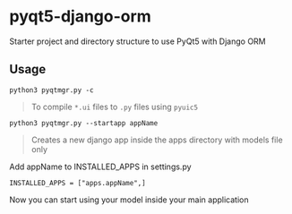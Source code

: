 # pyqt5-django-orm
Starter project and directory structure to use PyQt5 with Django ORM

## Usage

`python3 pyqtmgr.py -c`

>To compile `*.ui` files to `.py` files using `pyuic5`

`python3 pyqtmgr.py --startapp appName`

>Creates a new django app inside the apps directory with models file only

Add appName to INSTALLED_APPS in settings.py

`INSTALLED_APPS = ["apps.appName",]`


Now you can start using your model inside your main application